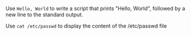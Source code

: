 Use `Hello, World` to write a script that prints "Hello, World", followed by a new line to the standard output.

Use `cat /etc/passwd` to display the content of the /etc/passwd file
